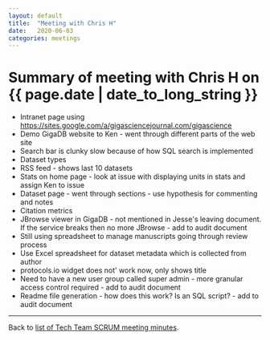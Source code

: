 ```yaml
---
layout: default
title:  "Meeting with Chris H"
date:   2020-06-03
categories: meetings
---
```

# Summary of meeting with Chris H on {{ page.date | date_to_long_string }}

* Intranet page using https://sites.google.com/a/gigasciencejournal.com/gigascience 
* Demo GigaDB website to Ken - went through different parts of the web site
* Search bar is clunky slow because of how SQL search is implemented
* Dataset types
* RSS feed - shows last 10 datasets
* Stats on home page - look at issue with displaying units in stats and assign Ken to issue
* Dataset page - went through sections - use hypothesis for commenting and notes
* Citation metrics
* JBrowse viewer in GigaDB - not mentioned in Jesse's leaving document. If the service breaks then no more JBrowse - add to audit document
* Still using spreadsheet to manage manuscripts going through review process
* Use Excel spreadsheet for dataset metadata which is collected from author
* protocols.io widget does not' work now, only shows title
* Need to have a new user group called super admin - more granular access control required - add to audit document
* Readme file generation - how does this work? Is an SQL script? - add to audit document

<hr>

Back to [list of Tech Team SCRUM meeting minutes][scrum-meetings].

[scrum-meetings]: /techteam/index.html
